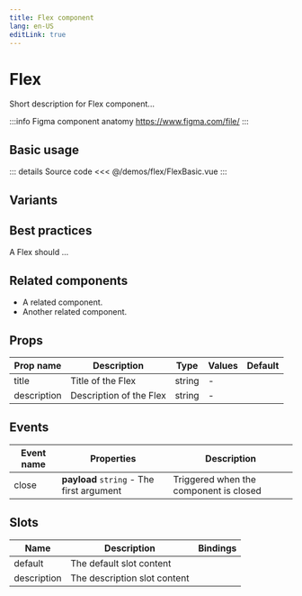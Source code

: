 ```yaml
---
title: Flex component
lang: en-US
editLink: true
---
```


# Flex

Short description for Flex component...

:::info Figma component anatomy
https://www.figma.com/file/
:::

## Basic usage

<FlexBasic />

::: details Source code
<<< @/demos/flex/FlexBasic.vue
:::

## Variants

<FlexVariants />

## Best practices

A Flex should ...

## Related components

- A related component.
- Another related component.

## Props

| Prop name   | Description             | Type   | Values | Default |
| ----------- | ----------------------- | ------ | ------ | ------- |
| title       | Title of the Flex       | string | -      |         |
| description | Description of the Flex | string | -      |         |

## Events

| Event name | Properties                                | Description                            |
| ---------- | ----------------------------------------- | -------------------------------------- |
| close      | **payload** `string` - The first argument | Triggered when the component is closed |

## Slots

| Name        | Description                  | Bindings |
| ----------- | ---------------------------- | -------- |
| default     | The default slot content     |          |
| description | The description slot content |          |

